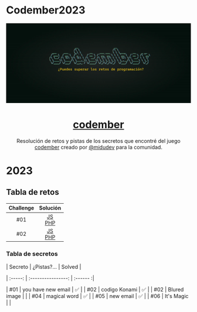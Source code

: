 # Codember2023
 
<div align="center">

![Codember](./img/codember.webp)

# [codember](https://codember.dev)

Resolución de retos y pistas de los secretos que encontré del juego [codember](https://codember.dev/) creado por [@midudev](https://github.com/midudev/) para la comunidad.

</div>

# 2023

## Tabla de retos

| Challenge |                                   Solución                                   |
| :-------: | :---------------------------------: |
|    #01    | [JS](CHALLENGE01/js/index.js) <br/>[PHP](CHALLENGE01/php/index.php)| 
|    #02    | [JS](CHALLENGE02/js/index.js) <br/>[PHP](CHALLENGE02/php/index.php)| 


### Tabla de secretos

| Secreto |   ¿Pistas?...      |  Solved  |

| :-----: | :----------------: | :------ :|

|   #01   | you have new email |  ✅     |
|   #02   | codigo Konami      |  ✅     |
|   #02   | Blured image       |          |
|   #04   | magical word       |  ✅     |
|   #05   | new email          |  ✅     |
|   #06   | It's Magic         |          |

